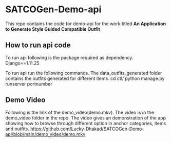 # SATCOGen-Demo-api
This repo contains the code for demo-api for the work titled **An Application to Generate Style Guided Compatible Outfit** 

## How to run api code
To run api following is the package required as dependency. 
Django==1.11.25

To run api run the following commands. The data_outfits_generated folder contains the outfits generated for different items.
cd ctl/
python manage.py runserver portnumber

## Demo Video
Following is the link of the demo_video(demo.mkv). The video is in the demo_video folder in the repo. The video gives an demonstration of the app showing how to browse through different option in anchor categories, items and outfits. 
https://github.com/Lucky-Dhakad/SATCOGen-Demo-api/blob/main/demo_video/demo.mkv
